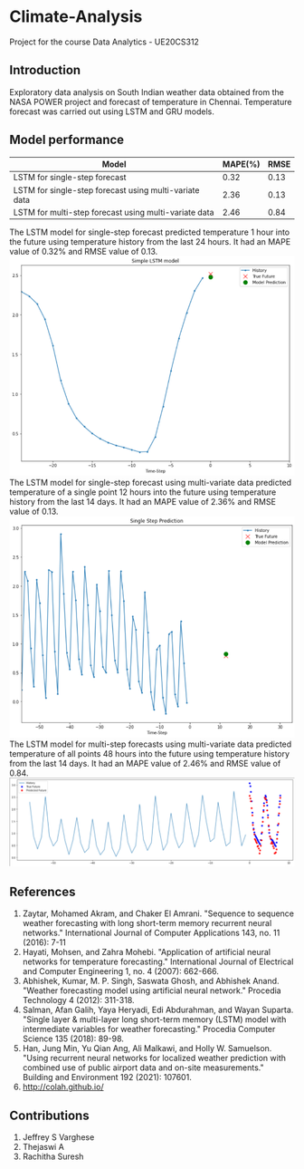 # Climate-Analysis
Project for the course Data Analytics - UE20CS312

## Introduction

Exploratory data analysis on South Indian weather data obtained from the NASA POWER project and forecast of temperature in Chennai. Temperature forecast was carried out using LSTM and GRU models.

## Model performance

|Model |MAPE(%) |RMSE|
|---------------|-----------|--------|
|LSTM for single-step forecast |0.32 |0.13|
|LSTM for single-step forecast using multi-variate data |2.36 |0.13|
|LSTM for multi-step forecast using multi-variate data |2.46 |0.84|


The LSTM model for single-step forecast predicted temperature 1 hour into the future using temperature history from the last 24 hours. It had an MAPE value of 0.32% and RMSE value of 0.13.
![LSTM Single step](images/lstm1.png)
The LSTM model for single-step forecast using multi-variate data predicted temperature of a single point 12 hours into the future using temperature history from the last 14 days. It had an MAPE value of 2.36% and RMSE value of 0.13.
![LSTM Single step Multivariate](images/lstm2.png)
The LSTM model for multi-step forecasts using multi-variate data predicted temperature of all points 48 hours into the future using temperature history from the last 14 days. It had an MAPE value of 2.46% and RMSE value of 0.84.
![LSTM Multi step](images/lstm3.png)
## References
1. Zaytar, Mohamed Akram, and Chaker El Amrani. "Sequence to sequence weather forecasting with long short-term memory recurrent neural networks." International Journal of Computer Applications 143, no. 11 (2016): 7-11
2. Hayati, Mohsen, and Zahra Mohebi. "Application of artificial neural networks for temperature forecasting." International Journal of Electrical and Computer Engineering 1, no. 4 (2007): 662-666.
3. Abhishek, Kumar, M. P. Singh, Saswata Ghosh, and Abhishek Anand. "Weather forecasting model using artificial neural network." Procedia Technology 4 (2012): 311-318.
4. Salman, Afan Galih, Yaya Heryadi, Edi Abdurahman, and Wayan Suparta. "Single layer & multi-layer long short-term memory (LSTM) model with intermediate variables for weather forecasting." Procedia Computer Science 135 (2018): 89-98.
5. Han, Jung Min, Yu Qian Ang, Ali Malkawi, and Holly W. Samuelson. "Using recurrent neural networks for localized weather prediction with combined use of public airport data and on-site measurements." Building and Environment 192 (2021): 107601.
6. http://colah.github.io/

## Contributions

1. Jeffrey S Varghese
3. Thejaswi A
4. Rachitha Suresh
